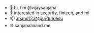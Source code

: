 - 👋 hi, I’m @vijaysanjana
- 👀 interested in security, fintech, and ml
- 📫 anand123@purdue.edu
- 🌐 sanjanaanand.me
<!---
vijaysanjana/vijaysanjana is a ✨ special ✨ repository because its `README.md` (this file) appears on your GitHub profile.
You can click the Preview link to take a look at your changes.
--->
